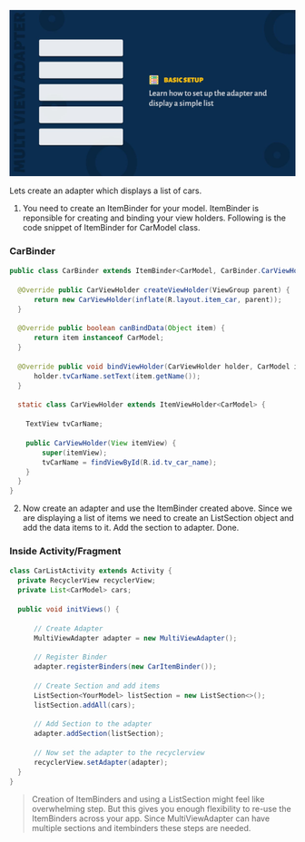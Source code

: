 ![Basic Usage](images/basic-cover.jpg)

Lets create an adapter which displays a list of cars.

1. You need to create an ItemBinder for your model. ItemBinder is reponsible for creating and binding your view holders. Following is the code snippet of ItemBinder for CarModel class.

### CarBinder

```java
public class CarBinder extends ItemBinder<CarModel, CarBinder.CarViewHolder> {

  @Override public CarViewHolder createViewHolder(ViewGroup parent) {
      return new CarViewHolder(inflate(R.layout.item_car, parent));
  }

  @Override public boolean canBindData(Object item) {
      return item instanceof CarModel;
  }

  @Override public void bindViewHolder(CarViewHolder holder, CarModel item) {
      holder.tvCarName.setText(item.getName());
  }

  static class CarViewHolder extends ItemViewHolder<CarModel> {

    TextView tvCarName;

    public CarViewHolder(View itemView) {
        super(itemView);
        tvCarName = findViewById(R.id.tv_car_name);
    }
  }
}
```

2. Now create an adapter and use the ItemBinder created above. Since we are displaying a list of items we need to create an ListSection object and add the data items to it. Add the section to adapter. Done.

### Inside Activity/Fragment

```java
class CarListActivity extends Activity {
  private RecyclerView recyclerView;
  private List<CarModel> cars;

  public void initViews() {

      // Create Adapter
      MultiViewAdapter adapter = new MultiViewAdapter();

      // Register Binder
      adapter.registerBinders(new CarItemBinder());

      // Create Section and add items
      ListSection<YourModel> listSection = new ListSection<>();
      listSection.addAll(cars);

      // Add Section to the adapter
      adapter.addSection(listSection);

      // Now set the adapter to the recyclerview
      recyclerView.setAdapter(adapter);
  }
}
```

> Creation of ItemBinders and using a ListSection might feel like overwhelming step. But this gives you enough flexibility to re-use the ItemBinders across your app. Since MultiViewAdapter can have multiple sections and itembinders these steps are needed.